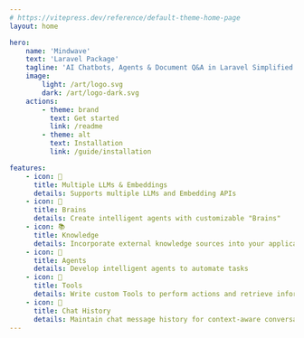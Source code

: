 ```yaml
---
# https://vitepress.dev/reference/default-theme-home-page
layout: home

hero:
    name: 'Mindwave'
    text: 'Laravel Package'
    tagline: 'AI Chatbots, Agents & Document Q&A in Laravel Simplified.'
    image:
        light: /art/logo.svg
        dark: /art/logo-dark.svg
    actions:
        - theme: brand
          text: Get started
          link: /readme
        - theme: alt
          text: Installation
          link: /guide/installation

features:
    - icon: 🧩
      title: Multiple LLMs & Embeddings
      details: Supports multiple LLMs and Embedding APIs
    - icon: 🧠️
      title: Brains
      details: Create intelligent agents with customizable "Brains"
    - icon: 📚
      title: Knowledge
      details: Incorporate external knowledge sources into your application
    - icon: 🤖
      title: Agents
      details: Develop intelligent agents to automate tasks
    - icon: 🔧
      title: Tools
      details: Write custom Tools to perform actions and retrieve information
    - icon: 💬️
      title: Chat History
      details: Maintain chat message history for context-aware conversations
---
```

